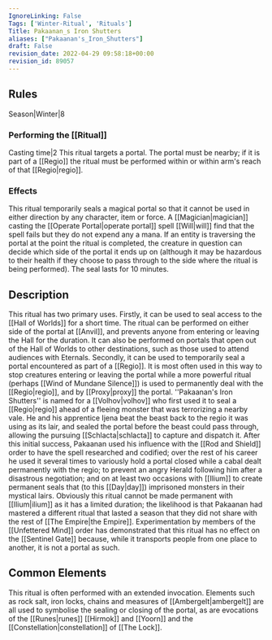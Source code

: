 ```yaml
---
IgnoreLinking: False
Tags: ['Winter-Ritual', 'Rituals']
Title: Pakaanan_s Iron Shutters
aliases: ["Pakaanan's_Iron_Shutters"]
draft: False
revision_date: 2022-04-29 09:58:18+00:00
revision_id: 89057
---
```


## Rules
Season|Winter|8
### Performing the [[Ritual]]
Casting time|2 This ritual targets a portal. The portal must be nearby; if it is part of a [[Regio]] the ritual must be performed within or within arm's reach of that [[Regio|regio]].
### Effects
This ritual temporarily seals a magical portal so that it cannot be used in either direction by any character, item or force.
A [[Magician|magician]] casting the [[Operate Portal|operate portal]] spell [[Will|will]] find that the spell fails but they do not expend any a mana. If an entity is traversing the portal at the point the ritual is completed, the creature in question can decide which side of the portal it ends up on (although it may be hazardous to their health if they choose to pass through to the side where the ritual is being performed).
The seal lasts for 10 minutes.
## Description
This ritual has two primary uses. Firstly, it can be used to seal access to the [[Hall of Worlds]] for a short time. The ritual can be performed on either side of the portal at [[Anvil]], and prevents anyone from entering or leaving the Hall for the duration. It can also be performed on portals that open out of the Hall of Worlds to other destinations, such as those used to attend audiences with Eternals.
Secondly, it can be used to temporarily seal a portal encountered as part of a [[Regio]]. It is most often used in this way to stop creatures entering or leaving the portal while a more powerful ritual (perhaps [[Wind of Mundane Silence]]) is used to permanently deal with the [[Regio|regio]], and by [[Proxy|proxy]] the portal.
''Pakaanan's Iron Shutters'' is named for a [[Volhov|volhov]] who first used it to seal a [[Regio|regio]] ahead of a fleeing monster that was terrorizing a nearby vale. He and his apprentice Ijena beat the beast back to the regio it was using as its lair, and sealed the portal before the beast could pass through, allowing the pursuing [[Schlacta|schlacta]] to capture and dispatch it. After this initial success, Pakaanan used his influence with the [[Rod and Shield]] order to have the spell researched and codified; over the rest of his career he used it several times to variously hold a portal closed while a cabal dealt permanently with the regio; to prevent an angry Herald following him after a disastrous negotiation; and on at least two occasions with [[Ilium]] to create permanent seals that (to this [[Day|day]]) imprisoned monsters in their mystical lairs. Obviously this ritual cannot be made permanent with [[Ilium|ilium]] as it has a limited duration; the likelihood is that Pakaanan had mastered a different ritual that lasted a season that they did not share with the rest of [[The Empire|the Empire]].
Experimentation by members of the [[Unfettered Mind]] order has demonstrated that this ritual has no effect on the [[Sentinel Gate]] because, while it transports people from one place to another, it is not a portal as such.
## Common Elements
This ritual is often performed with an extended invocation. Elements such as rock salt, iron locks, chains and measures of [[Ambergelt|ambergelt]] are all used to symbolise the sealing or closing of the portal, as are evocations of the [[Runes|runes]] [[Hirmok]] and [[Yoorn]] and the [[Constellation|constellation]] of [[The Lock]].